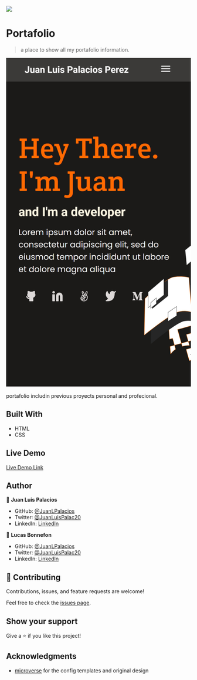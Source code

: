 ![](https://img.shields.io/badge/Microverse-blueviolet)

# Portafolio

> a place to show all my portafolio information.

![screenshot](./screenshot.jpg)

portafolio includin previous proyects personal and profecional.

## Built With

- HTML
- CSS

## Live Demo

[Live Demo Link](https://JuanLPalacios.github.io)

## Author

👤 **Juan Luis Palacios**

- GitHub: [@JuanLPalacios](https://github.com/JuanLPalacios)
- Twitter: [@JuanLuisPalac20](https://twitter.com/twitterhandle)
- LinkedIn: [LinkedIn](https://www.linkedin.com/in/juan-luis-palacios-p%C3%A9rez-95b39a228/)


👤 **Lucas Bonnefon**

- GitHub: [@JuanLPalacios](https://github.com/ryxtor)
- Twitter: [@JuanLuisPalac20](https://twitter.com/Ryxtor)
- LinkedIn: [LinkedIn](https://www.linkedin.com/in/lucas-bonnefon-074a01134/)

## 🤝 Contributing

Contributions, issues, and feature requests are welcome!

Feel free to check the [issues page](../../issues/).

## Show your support

Give a ⭐️ if you like this project!

## Acknowledgments

- [microverse](http://www.microverse.org) for the config templates and original design
